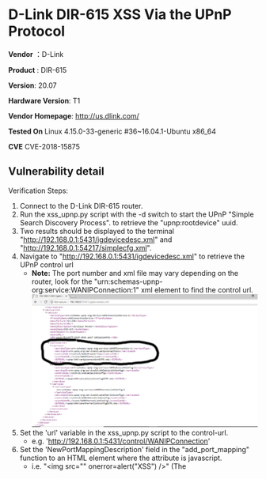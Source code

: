 # D-Link DIR-615 XSS Via the UPnP Protocol #

**Vendor** ：D-Link

**Product** : DIR-615

**Version**: 20.07

**Hardware Version**: T1

**Vendor Homepage**: http://us.dlink.com/

**Tested On** Linux 4.15.0-33-generic #36~16.04.1-Ubuntu x86_64

**CVE** CVE-2018-15875

## Vulnerability detail ##

Verification Steps:

1. Connect to the D-Link DIR-615 router.
2. Run the xss_upnp.py script with the -d switch to start the UPnP "Simple Search Discovery Process". 
   to retrieve the "upnp:rootdevice" uuid.
3. Two results should be displayed to the terminal "http://192.168.0.1:5431/igdevicedesc.xml" and "http://192.168.0.1:54217/simplecfg.xml".
4. Navigate to "http://192.168.0.1:5431/igdevicedesc.xml" to retrieve the UPnP control url
    - **Note:** The port number and xml file may vary depending on the router, look for the "urn:schemas-upnp-org:service:WANIPConnection:1"
      xml element to find the control url.
    ![alt text](screenshots/control_url.png "")
3. Set the 'url' variable in the xss_upnp.py script to the control-url.
    - e.g. 'http://192.168.0.1:5431/control/WANIPConnection'
4. Set the 'NewPortMappingDescription' field in the "add_port_mapping" function to an HTML element where the attribute is javascript.
    - i.e. "<img src="" onerror=alert("XSS") />" (The <script> tag caused the page to fail to load, but adding javascript to an attribute worked)
5. Set the "NewInternalClient" field in the "add_port_mapping" function to the D-Link router's local IP address.
6. Run the xss_upnp.py script with the -m switch to add the port mapping.
    - If successful the router should return an xml acknowledgement similar to this
      "<?xml version="1.0"?>
        <s:Envelope xmlns:s="http://schemas.xmlsoap.org/soap/envelope/" s:encodingStyle="http://schemas.xmlsoap.org/soap/encoding/">
            <s:Body>
                <u:AddPortMappingResponse xmlns:u="urn:schemas-upnp-org:service:WANIPConnection:1"></u:AddPortMappingResponse>
            </s:Body>
        </s:Envelope>"
7. Navigate to the router's Advanced->UPnP page to verify the xss.
    ![alt text](screenshots/xss_upnp.png "")
